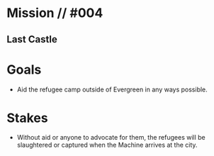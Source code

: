 # Mission // #004
## Last Castle

# Goals
- Aid the refugee camp outside of Evergreen in any ways possible.

# Stakes
- Without aid or anyone to advocate for them, the refugees will be slaughtered or captured when the Machine arrives at the city.
